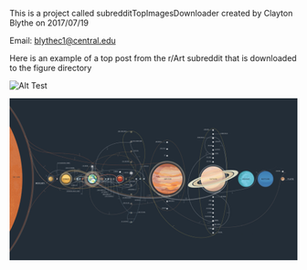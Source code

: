 

This is a project called subredditTopImagesDownloader created by Clayton Blythe on 2017/07/19 

Email: blythec1@central.edu

Here is an example of a top post from the r/Art subreddit that is downloaded to the figure directory

![Alt Test](https://github.com/claytonblythe/subredditTopImagesDownloader/blob/master/figures/Art/i.imgur.com_tfraio8.png)


![Alt Test](https://github.com/claytonblythe/subredditTopImagesDownloader/blob/master/figures/wallpaper/i.imgur.com_IB8Sjzt.png)
